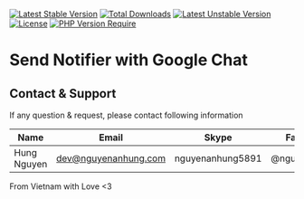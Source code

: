 [![Latest Stable Version](http://poser.pugx.org/nguyenanhung/google-chat-notifier/v)](https://packagist.org/packages/nguyenanhung/google-chat-notifier) [![Total Downloads](http://poser.pugx.org/nguyenanhung/google-chat-notifier/downloads)](https://packagist.org/packages/nguyenanhung/google-chat-notifier) [![Latest Unstable Version](http://poser.pugx.org/nguyenanhung/google-chat-notifier/v/unstable)](https://packagist.org/packages/nguyenanhung/google-chat-notifier) [![License](http://poser.pugx.org/nguyenanhung/google-chat-notifier/license)](https://packagist.org/packages/nguyenanhung/google-chat-notifier) [![PHP Version Require](http://poser.pugx.org/nguyenanhung/google-chat-notifier/require/php)](https://packagist.org/packages/nguyenanhung/google-chat-notifier)

# Send Notifier with Google Chat

## Contact & Support

If any question & request, please contact following information

| Name        | Email                | Skype            | Facebook      |
|-------------|----------------------|------------------|---------------|
| Hung Nguyen | dev@nguyenanhung.com | nguyenanhung5891 | @nguyenanhung |

From Vietnam with Love <3
